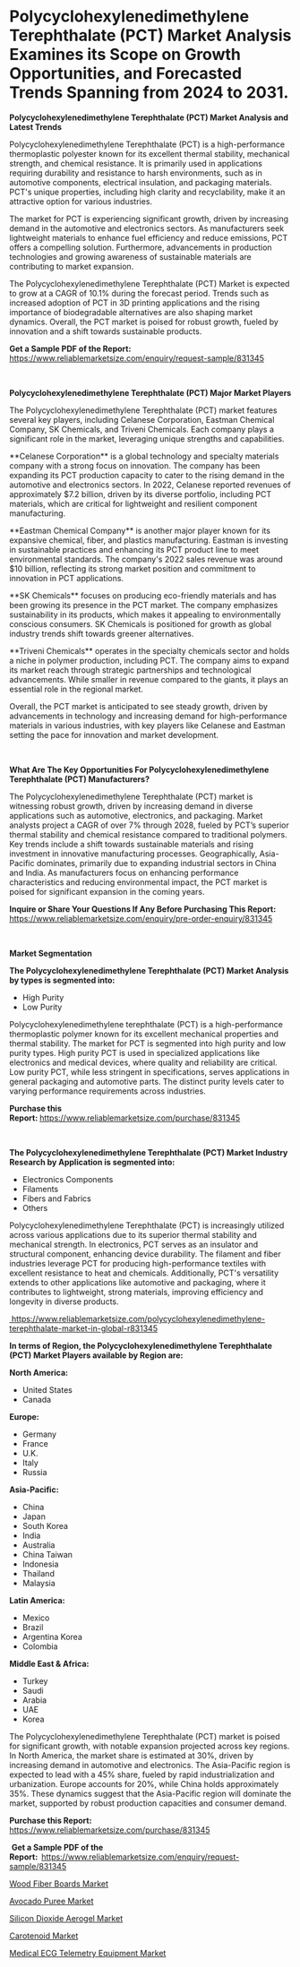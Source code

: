 <p><h1>Polycyclohexylenedimethylene Terephthalate (PCT) Market Analysis Examines its Scope on Growth Opportunities, and Forecasted Trends Spanning from 2024 to 2031.</h1></p><p><strong>Polycyclohexylenedimethylene Terephthalate (PCT) Market Analysis and Latest Trends</strong></p>
<p><p>Polycyclohexylenedimethylene Terephthalate (PCT) is a high-performance thermoplastic polyester known for its excellent thermal stability, mechanical strength, and chemical resistance. It is primarily used in applications requiring durability and resistance to harsh environments, such as in automotive components, electrical insulation, and packaging materials. PCT's unique properties, including high clarity and recyclability, make it an attractive option for various industries.</p><p>The market for PCT is experiencing significant growth, driven by increasing demand in the automotive and electronics sectors. As manufacturers seek lightweight materials to enhance fuel efficiency and reduce emissions, PCT offers a compelling solution. Furthermore, advancements in production technologies and growing awareness of sustainable materials are contributing to market expansion.</p><p>The Polycyclohexylenedimethylene Terephthalate (PCT) Market is expected to grow at a CAGR of 10.1% during the forecast period. Trends such as increased adoption of PCT in 3D printing applications and the rising importance of biodegradable alternatives are also shaping market dynamics. Overall, the PCT market is poised for robust growth, fueled by innovation and a shift towards sustainable products.</p></p>
<p><strong>Get a Sample PDF of the Report:&nbsp;</strong> <a href="https://www.reliablemarketsize.com/enquiry/request-sample/831345?utm_campaign=1437&utm_medium=2&utm_source=Github&utm_content=ia&utm_term=08102024&utm_id=polycyclohexylenedimethylene-terephthalate-pct">https://www.reliablemarketsize.com/enquiry/request-sample/831345</a></p>
<p>&nbsp;</p>
<p><strong>Polycyclohexylenedimethylene Terephthalate (PCT) Major Market Players</strong></p>
<p><p>The Polycyclohexylenedimethylene Terephthalate (PCT) market features several key players, including Celanese Corporation, Eastman Chemical Company, SK Chemicals, and Triveni Chemicals. Each company plays a significant role in the market, leveraging unique strengths and capabilities.</p><p>**Celanese Corporation** is a global technology and specialty materials company with a strong focus on innovation. The company has been expanding its PCT production capacity to cater to the rising demand in the automotive and electronics sectors. In 2022, Celanese reported revenues of approximately $7.2 billion, driven by its diverse portfolio, including PCT materials, which are critical for lightweight and resilient component manufacturing.</p><p>**Eastman Chemical Company** is another major player known for its expansive chemical, fiber, and plastics manufacturing. Eastman is investing in sustainable practices and enhancing its PCT product line to meet environmental standards. The company's 2022 sales revenue was around $10 billion, reflecting its strong market position and commitment to innovation in PCT applications.</p><p>**SK Chemicals** focuses on producing eco-friendly materials and has been growing its presence in the PCT market. The company emphasizes sustainability in its products, which makes it appealing to environmentally conscious consumers. SK Chemicals is positioned for growth as global industry trends shift towards greener alternatives.</p><p>**Triveni Chemicals** operates in the specialty chemicals sector and holds a niche in polymer production, including PCT. The company aims to expand its market reach through strategic partnerships and technological advancements. While smaller in revenue compared to the giants, it plays an essential role in the regional market.</p><p>Overall, the PCT market is anticipated to see steady growth, driven by advancements in technology and increasing demand for high-performance materials in various industries, with key players like Celanese and Eastman setting the pace for innovation and market development.</p></p>
<p>&nbsp;</p>
<p><strong>What Are The Key Opportunities For Polycyclohexylenedimethylene Terephthalate (PCT) Manufacturers?</strong></p>
<p><p>The Polycyclohexylenedimethylene Terephthalate (PCT) market is witnessing robust growth, driven by increasing demand in diverse applications such as automotive, electronics, and packaging. Market analysts project a CAGR of over 7% through 2028, fueled by PCT’s superior thermal stability and chemical resistance compared to traditional polymers. Key trends include a shift towards sustainable materials and rising investment in innovative manufacturing processes. Geographically, Asia-Pacific dominates, primarily due to expanding industrial sectors in China and India. As manufacturers focus on enhancing performance characteristics and reducing environmental impact, the PCT market is poised for significant expansion in the coming years.</p></p>
<p><strong>Inquire or Share Your Questions If Any Before Purchasing This Report:</strong> <a href="https://www.reliablemarketsize.com/enquiry/pre-order-enquiry/831345?utm_campaign=1437&utm_medium=2&utm_source=Github&utm_content=ia&utm_term=08102024&utm_id=polycyclohexylenedimethylene-terephthalate-pct">https://www.reliablemarketsize.com/enquiry/pre-order-enquiry/831345</a></p>
<p>&nbsp;</p>
<p><strong>Market Segmentation</strong></p>
<p><strong>The Polycyclohexylenedimethylene Terephthalate (PCT) Market Analysis by types is segmented into:</strong></p>
<p><ul><li>High Purity</li><li>Low Purity</li></ul></p>
<p><p>Polycyclohexylenedimethylene terephthalate (PCT) is a high-performance thermoplastic polymer known for its excellent mechanical properties and thermal stability. The market for PCT is segmented into high purity and low purity types. High purity PCT is used in specialized applications like electronics and medical devices, where quality and reliability are critical. Low purity PCT, while less stringent in specifications, serves applications in general packaging and automotive parts. The distinct purity levels cater to varying performance requirements across industries.</p></p>
<p><strong>Purchase this Report:&nbsp;</strong><a href="https://www.reliablemarketsize.com/purchase/831345?utm_campaign=1437&utm_medium=2&utm_source=Github&utm_content=ia&utm_term=08102024&utm_id=polycyclohexylenedimethylene-terephthalate-pct">https://www.reliablemarketsize.com/purchase/831345</a></p>
<p>&nbsp;</p>
<p><strong>The Polycyclohexylenedimethylene Terephthalate (PCT) Market Industry Research by Application is segmented into:</strong></p>
<p><ul><li>Electronics Components</li><li>Filaments</li><li>Fibers and Fabrics</li><li>Others</li></ul></p>
<p><p>Polycyclohexylenedimethylene Terephthalate (PCT) is increasingly utilized across various applications due to its superior thermal stability and mechanical strength. In electronics, PCT serves as an insulator and structural component, enhancing device durability. The filament and fiber industries leverage PCT for producing high-performance textiles with excellent resistance to heat and chemicals. Additionally, PCT's versatility extends to other applications like automotive and packaging, where it contributes to lightweight, strong materials, improving efficiency and longevity in diverse products.</p></p>
<p><a href="https://www.reliablemarketsize.com/polycyclohexylenedimethylene-terephthalate-market-in-global-r831345?utm_campaign=1437&utm_medium=2&utm_source=Github&utm_content=ia&utm_term=08102024&utm_id=polycyclohexylenedimethylene-terephthalate-pct">&nbsp;https://www.reliablemarketsize.com/polycyclohexylenedimethylene-terephthalate-market-in-global-r831345</a></p>
<p><strong>In terms of Region, the Polycyclohexylenedimethylene Terephthalate (PCT) Market Players available by Region are:</strong></p>
<p>
    <p> <strong> North America: </strong>
        <ul>
            <li>United States</li>
            <li>Canada</li>
        </ul>
        </p> 
    <p> <strong> Europe: </strong>
        <ul>
            <li>Germany</li>
            <li>France</li>
            <li>U.K.</li>
            <li>Italy</li>
            <li>Russia</li>
        </ul>
        </p> 
    <p> <strong> Asia-Pacific: </strong>
        <ul>
            <li>China</li>
            <li>Japan</li>
            <li>South Korea</li>
            <li>India</li>
            <li>Australia</li>
            <li>China Taiwan</li>
            <li>Indonesia</li>
            <li>Thailand</li>
            <li>Malaysia</li>
        </ul>
        </p> 
    <p> <strong> Latin America: </strong>
        <ul>
            <li>Mexico</li>
            <li>Brazil</li>
            <li>Argentina Korea</li>
            <li>Colombia</li>
        </ul>
        </p> 
    <p> <strong> Middle East & Africa: </strong>
        <ul>
            <li>Turkey</li>
            <li>Saudi</li>
            <li>Arabia</li>
            <li>UAE</li>
            <li>Korea</li>
        </ul>
    </p>
    </p>
<p><p>The Polycyclohexylenedimethylene Terephthalate (PCT) market is poised for significant growth, with notable expansion projected across key regions. In North America, the market share is estimated at 30%, driven by increasing demand in automotive and electronics. The Asia-Pacific region is expected to lead with a 45% share, fueled by rapid industrialization and urbanization. Europe accounts for 20%, while China holds approximately 35%. These dynamics suggest that the Asia-Pacific region will dominate the market, supported by robust production capacities and consumer demand.</p></p>
<p><strong>Purchase this Report: </strong><a href="https://www.reliablemarketsize.com/purchase/831345?utm_campaign=1437&utm_medium=2&utm_source=Github&utm_content=ia&utm_term=08102024&utm_id=polycyclohexylenedimethylene-terephthalate-pct">https://www.reliablemarketsize.com/purchase/831345</a></p>
<p>&nbsp;<strong>Get a Sample PDF of the Report:&nbsp;&nbsp;</strong><a href="https://www.reliablemarketsize.com/enquiry/request-sample/831345?utm_campaign=1437&utm_medium=2&utm_source=Github&utm_content=ia&utm_term=08102024&utm_id=polycyclohexylenedimethylene-terephthalate-pct">https://www.reliablemarketsize.com/enquiry/request-sample/831345</a></p>
<p><strong></strong></p>
<p><p><a href="https://www.linkedin.com/pulse/wood-fiber-boards-market-drivers-challenges-forecast-2024-2031-ntn0e?utm_campaign=1437&utm_medium=2&utm_source=Github&utm_content=ia&utm_term=08102024&utm_id=polycyclohexylenedimethylene-terephthalate-pct">Wood Fiber Boards Market</a></p><p><a href="https://issuu.com/reportprime-2/docs/avocado-puree-market-size-2030.pptx_183b209ae9f9da?utm_campaign=1437&utm_medium=2&utm_source=Github&utm_content=ia&utm_term=08102024&utm_id=polycyclohexylenedimethylene-terephthalate-pct">Avocado Puree Market</a></p><p><a href="https://www.linkedin.com/pulse/global-silicon-dioxide-aerogel-industry-analysis-report-dcyve?utm_campaign=1437&utm_medium=2&utm_source=Github&utm_content=ia&utm_term=08102024&utm_id=polycyclohexylenedimethylene-terephthalate-pct">Silicon Dioxide Aerogel Market</a></p><p><a href="https://issuu.com/reportprime-2/docs/carotenoid-market-size-2030.pptx_487dc0bc2d72a7?utm_campaign=1437&utm_medium=2&utm_source=Github&utm_content=ia&utm_term=08102024&utm_id=polycyclohexylenedimethylene-terephthalate-pct">Carotenoid Market</a></p><p><a href="https://github.com/Chiragrp22/Market-Research-Report-List-6/blob/main/medical-ecg-telemetry-equipment-market.md?utm_campaign=1437&utm_medium=2&utm_source=Github&utm_content=ia&utm_term=08102024&utm_id=polycyclohexylenedimethylene-terephthalate-pct">Medical ECG Telemetry Equipment Market</a></p></p>